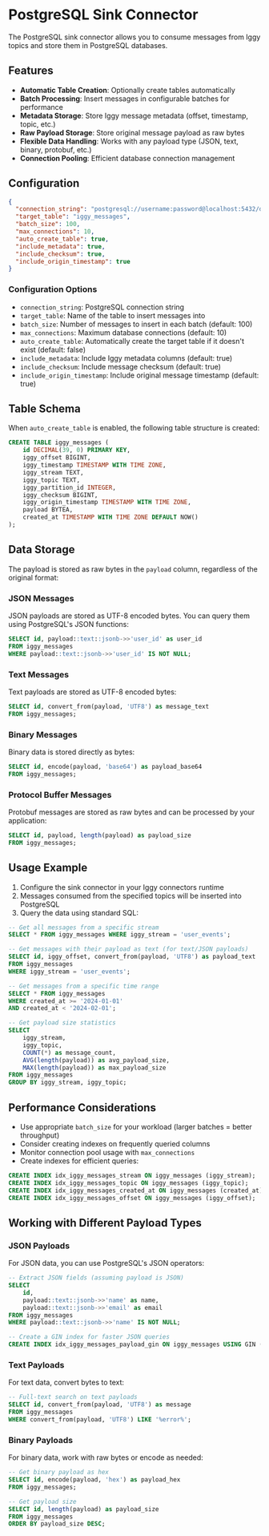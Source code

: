 # PostgreSQL Sink Connector

The PostgreSQL sink connector allows you to consume messages from Iggy topics and store them in PostgreSQL databases.

## Features

- **Automatic Table Creation**: Optionally create tables automatically
- **Batch Processing**: Insert messages in configurable batches for performance
- **Metadata Storage**: Store Iggy message metadata (offset, timestamp, topic, etc.)
- **Raw Payload Storage**: Store original message payload as raw bytes
- **Flexible Data Handling**: Works with any payload type (JSON, text, binary, protobuf, etc.)
- **Connection Pooling**: Efficient database connection management

## Configuration

```json
{
  "connection_string": "postgresql://username:password@localhost:5432/database",
  "target_table": "iggy_messages",
  "batch_size": 100,
  "max_connections": 10,
  "auto_create_table": true,
  "include_metadata": true,
  "include_checksum": true,
  "include_origin_timestamp": true
}
```

### Configuration Options

- `connection_string`: PostgreSQL connection string
- `target_table`: Name of the table to insert messages into
- `batch_size`: Number of messages to insert in each batch (default: 100)
- `max_connections`: Maximum database connections (default: 10)
- `auto_create_table`: Automatically create the target table if it doesn't exist (default: false)
- `include_metadata`: Include Iggy metadata columns (default: true)
- `include_checksum`: Include message checksum (default: true)
- `include_origin_timestamp`: Include original message timestamp (default: true)

## Table Schema

When `auto_create_table` is enabled, the following table structure is created:

```sql
CREATE TABLE iggy_messages (
    id DECIMAL(39, 0) PRIMARY KEY,
    iggy_offset BIGINT,
    iggy_timestamp TIMESTAMP WITH TIME ZONE,
    iggy_stream TEXT,
    iggy_topic TEXT,
    iggy_partition_id INTEGER,
    iggy_checksum BIGINT,
    iggy_origin_timestamp TIMESTAMP WITH TIME ZONE,
    payload BYTEA,
    created_at TIMESTAMP WITH TIME ZONE DEFAULT NOW()
);
```

## Data Storage

The payload is stored as raw bytes in the `payload` column, regardless of the original format:

### JSON Messages

JSON payloads are stored as UTF-8 encoded bytes. You can query them using PostgreSQL's JSON functions:

```sql
SELECT id, payload::text::jsonb->>'user_id' as user_id 
FROM iggy_messages 
WHERE payload::text::jsonb->>'user_id' IS NOT NULL;
```

### Text Messages

Text payloads are stored as UTF-8 encoded bytes:

```sql
SELECT id, convert_from(payload, 'UTF8') as message_text
FROM iggy_messages;
```

### Binary Messages

Binary data is stored directly as bytes:

```sql
SELECT id, encode(payload, 'base64') as payload_base64
FROM iggy_messages;
```

### Protocol Buffer Messages

Protobuf messages are stored as raw bytes and can be processed by your application:

```sql
SELECT id, payload, length(payload) as payload_size
FROM iggy_messages;
```

## Usage Example

1. Configure the sink connector in your Iggy connectors runtime
2. Messages consumed from the specified topics will be inserted into PostgreSQL
3. Query the data using standard SQL:

```sql
-- Get all messages from a specific stream
SELECT * FROM iggy_messages WHERE iggy_stream = 'user_events';

-- Get messages with their payload as text (for text/JSON payloads)
SELECT id, iggy_offset, convert_from(payload, 'UTF8') as payload_text
FROM iggy_messages 
WHERE iggy_stream = 'user_events';

-- Get messages from a specific time range
SELECT * FROM iggy_messages 
WHERE created_at >= '2024-01-01' 
AND created_at < '2024-02-01';

-- Get payload size statistics
SELECT 
    iggy_stream,
    iggy_topic,
    COUNT(*) as message_count,
    AVG(length(payload)) as avg_payload_size,
    MAX(length(payload)) as max_payload_size
FROM iggy_messages 
GROUP BY iggy_stream, iggy_topic;
```

## Performance Considerations

- Use appropriate `batch_size` for your workload (larger batches = better throughput)
- Consider creating indexes on frequently queried columns
- Monitor connection pool usage with `max_connections`
- Create indexes for efficient queries:

```sql
CREATE INDEX idx_iggy_messages_stream ON iggy_messages (iggy_stream);
CREATE INDEX idx_iggy_messages_topic ON iggy_messages (iggy_topic);
CREATE INDEX idx_iggy_messages_created_at ON iggy_messages (created_at);
CREATE INDEX idx_iggy_messages_offset ON iggy_messages (iggy_offset);
```

## Working with Different Payload Types

### JSON Payloads

For JSON data, you can use PostgreSQL's JSON operators:

```sql
-- Extract JSON fields (assuming payload is JSON)
SELECT 
    id,
    payload::text::jsonb->>'name' as name,
    payload::text::jsonb->>'email' as email
FROM iggy_messages 
WHERE payload::text::jsonb->>'name' IS NOT NULL;

-- Create a GIN index for faster JSON queries
CREATE INDEX idx_iggy_messages_payload_gin ON iggy_messages USING GIN ((payload::text::jsonb));
```

### Text Payloads

For text data, convert bytes to text:

```sql
-- Full-text search on text payloads
SELECT id, convert_from(payload, 'UTF8') as message
FROM iggy_messages 
WHERE convert_from(payload, 'UTF8') LIKE '%error%';
```

### Binary Payloads

For binary data, work with raw bytes or encode as needed:

```sql
-- Get binary payload as hex
SELECT id, encode(payload, 'hex') as payload_hex
FROM iggy_messages;

-- Get payload size
SELECT id, length(payload) as payload_size
FROM iggy_messages
ORDER BY payload_size DESC;
```
